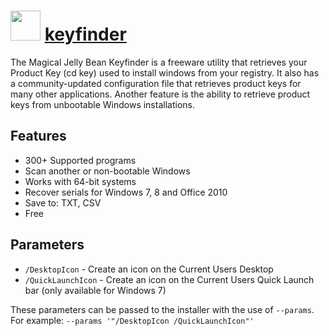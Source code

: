 ﻿# <img src="https://cdn.jsdelivr.net/gh/chocolatey/chocolatey-coreteampackages@4d1b2ee166754abb43796875684dbf5be79b2635/icons/keyfinder.png" width="48" height="48"/> [keyfinder](https://chocolatey.org/packages/keyfinder)


The Magical Jelly Bean Keyfinder is a freeware utility that retrieves your Product Key (cd key) used to install windows from your registry. It also has a community-updated configuration file that retrieves product keys for many other applications. Another feature is the ability to retrieve product keys from unbootable Windows installations.

## Features
- 300+ Supported programs
- Scan another or non-bootable Windows
- Works with 64-bit systems
- Recover serials for Windows 7, 8 and Office 2010
- Save to: TXT, CSV
- Free

## Parameters
- `/DesktopIcon` - Create an icon on the Current Users Desktop
- `/QuickLaunchIcon` - Create an icon on the Current Users Quick Launch bar (only available for Windows 7)

These parameters can be passed to the installer with the use of `--params`.
For example: `--params '"/DesktopIcon /QuickLaunchIcon"'`

